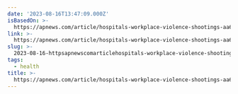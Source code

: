 ```yaml
---
date: '2023-08-16T13:47:09.000Z'
isBasedOn: >-
  https://apnews.com/article/hospitals-workplace-violence-shootings-aa6918569ff8f76ff8a15b9813e31686?taid=64d95279401afd0001671dd6
link: >-
  https://apnews.com/article/hospitals-workplace-violence-shootings-aa6918569ff8f76ff8a15b9813e31686?taid=64d95279401afd0001671dd6
slug: >-
  2023-08-16-httpsapnewscomarticlehospitals-workplace-violence-shootings-aa6918569ff8f76ff8a15b9813e31686taid64d95279401afd0001671dd6
tags:
  - health
title: >-
  https://apnews.com/article/hospitals-workplace-violence-shootings-aa6918569ff8f76ff8a15b9813e31686?taid=64d95279401afd0001671dd6
---
```


